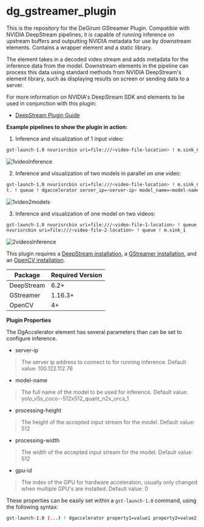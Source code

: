 # dg_gstreamer_plugin
This is the repository for the DeGirum GStreamer Plugin.
Compatible with NVIDIA DeepStream pipelines, it is capable of running inference on upstream buffers and outputting NVIDIA metadata for use by downstream elements. Contains a wrapper element and a static library.

The element takes in a decoded video stream and adds metadata for the inference data from the model. Downstream elements in the pipeline can process this data using standard methods from NVIDIA DeepStream's element library, such as displaying results on screen or sending data to a server.

For more information on NVIDIA's DeepStream SDK and elements to be used in conjunction with this plugin:
- [DeepStream Plugin Guide]

**Example pipelines to show the plugin in action:**
1. Inference and visualization of 1 input video: 
```sh
gst-launch-1.0 nvurisrcbin uri=file:///<video-file-location> ! m.sink_0 nvstreammux name=m batch-size=1 width=1920 height=1080 ! dgaccelerator server_ip=<server-ip> model_name=<model-name> ! nvvideoconvert ! nvdsosd ! nvegltransform ! nveglglessink
```
![1videoInference](https://user-images.githubusercontent.com/126506976/230221405-5cc76511-2896-465c-a5db-f32923a9b074.png)


2. Inference and visualization of two models in parallel on one video:
```sh
gst-launch-1.0 nvurisrcbin uri=file:///<video-file-location> ! m.sink_0 nvstreammux name=m batch-size=1 width=1920 height=1080 ! tee name=t ! queue ! dgaccelerator server_ip=<server-ip> model_name=<model-name> ! queue ! mix.sink_0 nvstreammux name=mix batch-size=1 width=1920 height=1080 ! nvvideoconvert ! nvdsosd process-mode=1 ! nvegltransform ! nveglglessink sync=false \
t. ! queue ! dgaccelerator server_ip=<server-ip> model_name=<model-name> ! queue ! mix.sink_1
```
![1video2models](https://user-images.githubusercontent.com/126506976/230219445-c006a3c8-3adb-4864-aafe-f42be1f8b465.png)

3. Inference and visualization of one model on two videos:
```sh
gst-launch-1.0 nvurisrcbin uri=file:///<video-file-1-location> ! queue ! m.sink_0 nvstreammux name=m batch-size=2 width=1920 height=1080 ! dgaccelerator server_ip=<server-ip> model_name=<model-name> ! nvmultistreamtiler width=1920 height=1080 buffer-pool-size=4 ! queue ! nvdsosd process-mode=1 ! nvegltransform ! nveglglessink \
nvurisrcbin uri=file:///<video-file-2-location> ! queue ! m.sink_1
```
![2videosInference](https://user-images.githubusercontent.com/126506976/230218942-28565ccc-d34a-478f-acb0-6493a5f5f2a5.png)

This plugin requires a [DeepStream installation], a [GStreamer installation], and an [OpenCV installation].

| Package | Required Version |
| ------ | ------ |
| DeepStream | 6.2+ |
| GStreamer | 1.16.3+ |
| OpenCV | 4+ |

**Plugin Properties**

The DgAccelerator element has several parameters than can be set to configure inference.
- server-ip
> The server ip address to connect to for running inference. Default value: 100.122.112.76
- model-name
> The full name of the model to be used for inference. Default value: yolo_v5s_coco--512x512_quant_n2x_orca_1
- processing-height
> The height of the accepted input stream for the model. Default value: 512
- processing-width
> The width of the accepted input stream for the model. Default value: 512
- gpu-id
> The index of the GPU for hardware acceleration, usually only changed when multiple GPU's are installed. Default value: 0

These properties can be easily set within a `gst-launch-1.0` command, using the following syntax:
```sh
gst-launch-1.0 (...) ! dgaccelerator property1=value1 property2=value2 ! (...)
```

[DeepStream Plugin Guide]:<https://docs.nvidia.com/metropolis/deepstream/dev-guide/text/DS_plugin_Intro.html>
[DeepStream installation]:<https://docs.nvidia.com/metropolis/deepstream/dev-guide/text/DS_Quickstart.html>
[GStreamer installation]:<https://gstreamer.freedesktop.org/documentation/installing/index.html>
[OpenCV installation]:<https://docs.opencv.org/4.x/d7/d9f/tutorial_linux_install.html>
